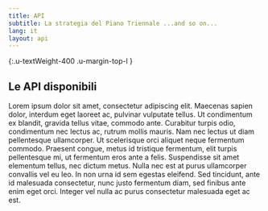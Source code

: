 ```yaml
---
title: API
subtitle: La strategia del Piano Triennale ...and so on...
lang: it
layout: api
---
```


{:.u-textWeight-400 .u-margin-top-l }
## Le API disponibili
Lorem ipsum dolor sit amet, consectetur adipiscing elit. Maecenas sapien dolor, interdum eget laoreet ac, pulvinar vulputate tellus. Ut condimentum ex blandit, gravida tellus vitae, commodo ante. Curabitur turpis odio, condimentum nec lectus ac, rutrum mollis mauris. Nam nec lectus ut diam pellentesque ullamcorper. Ut scelerisque orci aliquet neque fermentum commodo. Praesent congue, metus id tristique fermentum, elit turpis pellentesque mi, ut fermentum eros ante a felis. Suspendisse sit amet elementum tellus, nec dictum metus. Nulla nec est at purus ullamcorper convallis vel eu leo. In non urna id sem egestas eleifend. Sed tincidunt, ante id malesuada consectetur, nunc justo fermentum diam, sed finibus ante enim eget orci. Integer vel nulla ac purus consectetur malesuada eget ac est.
